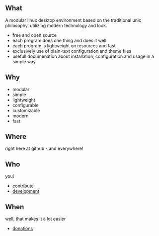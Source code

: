 ## What

A modular linux desktop environment based on the traditional unix philosophy, utilizing modern technology and look.

- free and open source
- each program does one thing and does it well
- each program is lightweight on resources and fast
- exclusively use of plain-text configuration and theme files
- usefull documenation about installation, configuration and usage in a simple way


## Why

- modular
- simple
- lightweight
- configurable
- customizable
- modern
- fast


## Where

right here at github - and everywhere!


## Who

you!

- [contribute](Contribute.md)
- [development](Development.md)


## When

well, that makes it a lot easier

- [donations](Donations.md)
